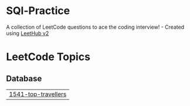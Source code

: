 # SQl-Practice
A collection of LeetCode questions to ace the coding interview! - Created using [LeetHub v2](https://github.com/arunbhardwaj/LeetHub-2.0)

<!---LeetCode Topics Start-->
# LeetCode Topics
## Database
|  |
| ------- |
| [1541-top-travellers](https://github.com/Dsatabdi27/SQl-Practice/tree/master/1541-top-travellers) |
<!---LeetCode Topics End-->